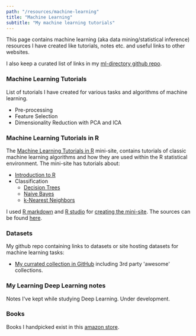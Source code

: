 ```yaml
---
path: "/resources/machine-learning"
title: "Machine Learning"
subtitle: "My machine learning tutorials"
---
```


This page contains machine learning (aka data mining/statistical inference) resources I have created like tutorials,
notes etc. and useful links to other websites.

I also keep a curated list of links in my [ml-directory github repo](https://github.com/kyrcha/ml-directory).

### Machine Learning Tutorials

List of tutorials I have created for various tasks and algorithms of machine learning.

  - Pre-processing
  - Feature Selection
  - Dimensionality Reduction with PCA and ICA

### Machine Learning Tutorials in R

The [Machine Learning Tutorials in R](http://ml-tutorials.kyrcha.info) mini-site,
contains tutorials of classic machine learning algorithms and how they are used
within the R statistical environment. The mini-site has tutorials about:

  - [Introduction to R](http://ml-tutorials.kyrcha.info/intro.html)
  - Classification
    - [Decision Trees](http://ml-tutorials.kyrcha.info/dt.html)
    - [Naive Bayes](http://ml-tutorials.kyrcha.info/nb.html)
    - [k-Nearest Neighbors](http://ml-tutorials.kyrcha.info/knn.html)

I used [R markdown](http://rmarkdown.rstudio.com/) and [R studio](https://www.rstudio.com/)
for [creating the mini-site](/2016/11/10/machine-learning-tutorials-mini-site).
The sources can be found [here](https://github.com/kyrcha/ml-tutorials).

### Datasets

My github repo containing links to datasets or site hosting datasets for
machine learning tasks:

- [My currated collection in GitHub](https://github.com/kyrcha/datasets-directory) including 3rd party 'awesome' collections.

### My Learning Deep Learning notes

Notes I've kept while studying Deep Learning. Under development.


### Books

Books I handpicked exist in this [amazon store](http://astore.amazon.com/stemfull-20).